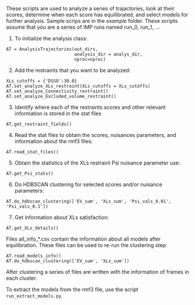 These scripts are used to analyze a series of trajactories, look at their scores, determine when each score has equilibrated, and select models for further analysis. Sample scrips are in the *example* folder. These scripts assume that you are a series of IMP runs named run_0, run_1, ...


1. To initialize the analysis class:

```
AT = AnalysisTrajectories(out_dirs,
                          analysis_dir = analys_dir,
                          nproc=nproc)

```

2. Add the restraints that you want to be analyzed:

```
XLs_cutoffs = {'DSSO':30.0}
AT.set_analyze_XLs_restraint(XLs_cutoffs = XLs_cutoffs)
AT.set_analyze_Connectivity_restraint()
AT.set_analyze_Excluded_volume_restraint()
```

3. Identify where each of the restraints scores and other relevant information is stored in the stat files

```
AT.get_restraint_fields()
```

4. Read the stat files to obtain the scores, nuisances parameters, and information about the rmf3 files:

```
AT.read_stat_files()
```

5. Obtain the statistics of the XLs restraint Psi nuisance parameter use:
```
AT.get_Psi_stats()
```

6. Do HDBSCAN clustering for selected scores and/or nuisance parameters:
```
AT.do_hdbscan_clustering(['EV_sum', 'XLs_sum', 'Psi_vals_0.01', 'Psi_vals_0.1'])
```

7. Get information about XLs satisfaction:
```
AT.get_XLs_details()

```

Files all_info_*.csv contain the information about all models after equilibration. These files can be used to re-run the clustering step:

```
AT.read_models_info()
AT.do_hdbscan_clustering(['EV_sum', 'XLs_sum'])
```

After clustering a series of files are written with the information of frames in each cluster.

To extract the models from the rmf3 file, use the script `run_extract_models.py`.